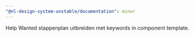 ```yaml
---
"@nl-design-system-unstable/documentation": minor
---
```


Help Wanted stappenplan uitbreiden met keywords in component template.
